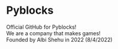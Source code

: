 # Pyblocks
Official GitHub for Pyblocks!
<br>We are a company that makes games!</br>
Founded by Albi Shehu in 2022 (8/4/2022)
 
